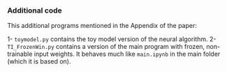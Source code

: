 ### Additional code

This additional programs mentioned in the Appendix of the paper:

1- `toymodel.py` contains the toy model version of the neural algorithm.
2- `TI_FrozenWin.py` contains a version of the main program with frozen, non-trainable input weights. It behaves much like `main.ipynb` in the main folder (which it is based on).

